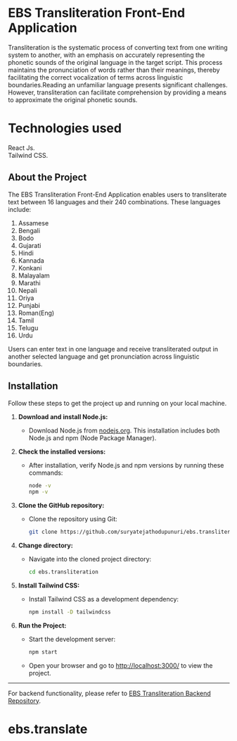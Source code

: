 # **EBS Transliteration Front-End Application**
Transliteration is the systematic process of converting text from one writing system to another, with an emphasis on accurately representing the phonetic sounds of the original language in the target script. This process maintains the pronunciation of words rather than their meanings, thereby facilitating the correct vocalization of terms across linguistic boundaries.Reading an unfamiliar language presents significant challenges. However, transliteration can facilitate comprehension by providing a means to approximate the original phonetic sounds.
# Technologies used
React Js.  
Tailwind CSS.  

## About the Project
The EBS Transliteration Front-End Application enables users to transliterate text between 16 languages and their 240 combinations. These languages include:
1. Assamese
2. Bengali
3. Bodo
4. Gujarati
5. Hindi
6. Kannada
7. Konkani
8. Malayalam
9. Marathi
10. Nepali
11. Oriya
12. Punjabi
13. Roman(Eng)  
14. Tamil
15. Telugu
16. Urdu

Users can enter text in one language and receive transliterated output in another selected language and get pronunciation across linguistic boundaries.

## Installation
Follow these steps to get the project up and running on your local machine.

1. **Download and install Node.js:**
   - Download Node.js from [nodejs.org](https://nodejs.org/). This installation includes both Node.js and npm (Node Package Manager).

2. **Check the installed versions:**
   - After installation, verify Node.js and npm versions by running these commands:
     ```bash
     node -v
     npm -v
     ```

3. **Clone the GitHub repository:**
   - Clone the repository using Git:
     ```bash
     git clone https://github.com/suryatejathodupunuri/ebs.transliteration
     ```

4. **Change directory:**
   - Navigate into the cloned project directory:
     ```bash
     cd ebs.transliteration
     ```

5. **Install Tailwind CSS:**
   - Install Tailwind CSS as a development dependency:
     ```bash
     npm install -D tailwindcss
     ```

6. **Run the Project:**
   - Start the development server:
     ```bash
     npm start
     ```
   - Open your browser and go to [http://localhost:3000/](http://localhost:3000/) to view the project.
  
  ---

For backend functionality, please refer to [EBS Transliteration Backend Repository](https://github.com/suryatejathodupunuri/ebs_transliteration_backend).







# ebs.translate
